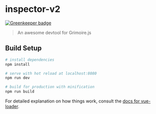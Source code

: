 # inspector-v2

[![Greenkeeper badge](https://badges.greenkeeper.io/GrimoireGL/inspector-v2.svg)](https://greenkeeper.io/)

> An awesome devtool for Grimoire.js

## Build Setup

``` bash
# install dependencies
npm install

# serve with hot reload at localhost:8080
npm run dev

# build for production with minification
npm run build
```

For detailed explanation on how things work, consult the [docs for vue-loader](http://vuejs.github.io/vue-loader).
